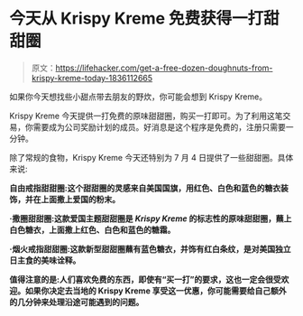 # 今天从 Krispy Kreme 免费获得一打甜甜圈

> 原文：<https://lifehacker.com/get-a-free-dozen-doughnuts-from-krispy-kreme-today-1836112665>

如果你今天想找些小甜点带去朋友的野炊，你可能会想到 Krispy Kreme。



Krispy Kreme 今天提供一打免费的原味甜甜圈，购买一打即可。为了利用这笔交易，你需要成为公司奖励计划的成员。好消息是这个程序是免费的，注册只需要一分钟。

除了常规的食物，Krispy Kreme 今天还特别为 7 月 4 日提供了一些甜甜圈。具体来说:

**自由戒指甜甜圈:这个甜甜圈的灵感来自美国国旗，用红色、白色和蓝色的糖衣装饰，并在上面撒上爱国的粉末。**

****·撒圈甜甜圈**:这款爱国主题甜甜圈是 *Krispy Kreme* 的标志性的原味甜甜圈，蘸上白色糖衣，上面撒上红色、白色和蓝色的糖霜。**

****·烟火戒指甜甜圈**:这款新型甜甜圈蘸有蓝色糖衣，并饰有红白条纹，是对美国独立日主食的美味诠释。**

**值得注意的是:人们喜欢免费的东西，即使有“买一打”的要求，这也一定会很受欢迎。如果你决定去当地的 Krispy Kreme 享受这一优惠，你可能需要给自己额外的几分钟来处理沿途可能遇到的问题。**